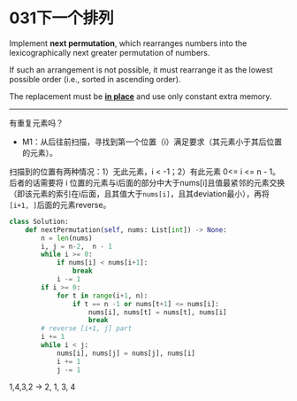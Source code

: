 # 031下一个排列

Implement **next permutation**, which rearranges numbers into the lexicographically next greater permutation of numbers.

If such an arrangement is not possible, it must rearrange it as the lowest possible order (i.e., sorted in ascending order).

The replacement must be **[in place](http://en.wikipedia.org/wiki/In-place_algorithm)** and use only constant extra memory.

---

有重复元素吗？

* M1：从后往前扫描，寻找到第一个位置（i）满足要求（其元素小于其后位置的元素）。

扫描到的位置有两种情况：1）无此元素，i < -1；2）有此元素 0<= i <= n - 1。后者的话需要将 i 位置的元素与i后面的部分中大于nums[i]且值最紧邻的元素交换（即该元素的索引在i后面，且其值大于`nums[i]`，且其deviation最小），再将 `[i+1, ]`后面的元素reverse。

```python
class Solution:
    def nextPermutation(self, nums: List[int]) -> None:
        n = len(nums)
        i, j = n-2,  n - 1
        while i >= 0:
            if nums[i] < nums[i+1]:
                break
            i -= 1
        if i >= 0:
            for t in range(i+1, n):
                if t == n -1 or nums[t+1] <= nums[i]:
                    nums[i], nums[t] = nums[t], nums[i]
                    break
        # reverse [i+1, j] part
        i += 1
        while i < j:
            nums[i], nums[j] = nums[j], nums[i]
            i += 1
            j -= 1
```





1,4,3,2 -> 2, 1, 3, 4

